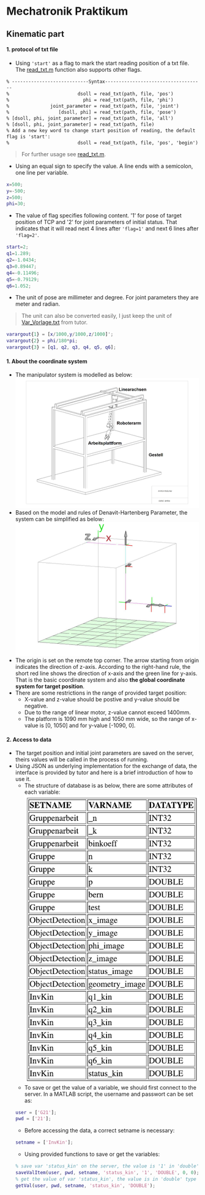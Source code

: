 # Mechatronik Praktikum
## Kinematic part
#### 1. protocol of txt file
* Using `'start'` as a flag to mark the start reading position of a txt file. The [read_txt.m](https://github.com/wenyi1994/Mechatronik_Praktikum/blob/master/read_txt.m) function also supports other flags.
```
% ----------------------------Syntax------------------------------------
%                         dsoll = read_txt(path, file, 'pos')
%                           phi = read_txt(path, file, 'phi')
%               joint_parameter = read_txt(path, file, 'joint')
%                  [dsoll, phi] = read_txt(path, file, 'pose')
% [dsoll, phi, joint_parameter] = read_txt(path, file, 'all')
% [dsoll, phi, joint_parameter] = read_txt(path, file)
% Add a new key word to change start position of reading, the default flag is 'start':
%                         dsoll = read_txt(path, file, 'pos', 'begin')
```
> For further usage see [read_txt.m](https://github.com/wenyi1994/Mechatronik_Praktikum/blob/master/read_txt.m).
* Using an equal sign to specify the value. A line ends with a semicolon, one line per variable.
```MATLAB
x=500;  
y=-500;  
z=500;    
phi=30; 
```
* The value of flag specifies following content. '1' for pose of target position of TCP and '2' for joint parameters of initial status. That indicates that it will read next 4 lines after `'flag=1'` and next 6 lines after `'flag=2'`.
```MATLAB
start=2;             
q1=1.289;            
q2=-1.0434;          
q3=0.89447;          
q4=-0.11496;         
q5=-0.79129;         
q6=1.052; 
```
* The unit of pose are millimeter and degree. For joint parameters they are meter and radian.
> The unit can also be converted easily, I just keep the unit of [Var_Vorlage.txt](https://github.com/wenyi1994/Mechatronik_Praktikum/blob/master/Var_Vorlage.txt) from tutor.
```MATLAB
varargout{1} = [x/1000,y/1000,z/1000]';
varargout{2} = phi/180*pi;
varargout{3} = [q1, q2, q3, q4, q5, q6];
```
#### 1. About the coordinate system
* The manipulator system is modelled as below: 
![image](https://github.com/wenyi1994/Mechatronik_Praktikum/blob/master/model.jpg) 
* Based on the model and rules of Denavit-Hartenberg Parameter, the system can be simplified as below: 
![image](https://github.com/wenyi1994/Mechatronik_Praktikum/blob/master/coordinate.jpg)
* The origin is set on the remote top corner. The arrow starting from origin indicates the direction of z-axis. According to the right-hand rule, the short red line shows the direction of x-axis and the green line for y-axis. That is the basic coordinate system and also **the global coordinate system for target position**.
* There are some restrictions in the range of provided target position: 
    + X-value and z-value should be postive and y-value should be negative. 
    + Due to the range of linear motor, z-value cannot exceed 1400mm.
    + The platform is 1090 mm high and 1050 mm wide, so the range of x-value is [0, 1050] and for y-value [-1090, 0].
#### 2. Access to data
* The target position and initial joint parameters are saved on the server, theirs values will be called in the process of running.
* Using JSON as underlying implementation for the exchange of data, the interface is provided by tutor and here is a brief introduction of how to use it.
    + The structure of database is as below, there are some attributes of each variable: 
    ![image](https://github.com/wenyi1994/Mechatronik_Praktikum/blob/master/MTP2017/database.png) 
    + To save or get the value of a variable, we should first connect to the server. In a MATLAB script, the username and passwort can be set as: 
    ```MATLAB
    user = ['G21'];
    pwd = ['21'];
    ```
    + Before accessing the data, a correct setname is necessary:
    ```MATLAB
    setname = ['InvKin'];
    ```
    + Using provided functions to save or get the variables:
    ```MATLAB
    % save var 'status_kin' on the server, the value is '1' in 'double' type
    saveValItem(user, pwd, setname, 'status_kin', '1', 'DOUBLE', 0, 0);
    % get the value of var 'status_kin', the value is in 'double' type
    getVal(user, pwd, setname, 'status_kin', 'DOUBLE');
    ```
